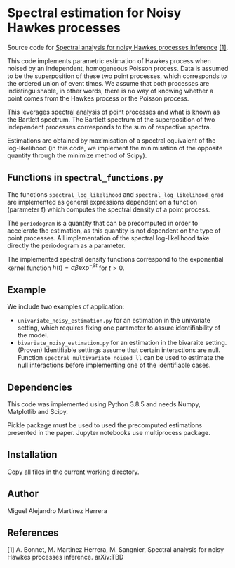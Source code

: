 # Spectral estimation for Noisy Hawkes processes

Source code for [Spectral analysis for noisy Hawkes processes inference](TBD) [[1]](#1). 

This code implements parametric estimation of Hawkes process when noised by an independent, homogeneous Poisson process.
Data is assumed to be the superposition of these two point processes, which corresponds to the ordered union of event times. We assume that both processes are indistinguishable, in other words, there is no way of knowing whether a point comes from the Hawkes process or the Poisson process.

This leverages spectral analysis of point processes and what is known as the Bartlett spectrum. The Bartlett spectrum of the superposition of two independent processes corresponds to the sum of respective spectra.

Estimations are obtained by maximisation of a spectral equivalent of the log-likelihood (in this code, we implement the minimisation of the opposite quantity through the minimize method of Scipy).

## Functions in ```spectral_functions.py```
The functions ```spectral_log_likelihood``` and ```spectral_log_likelihood_grad``` are implemented as general expressions dependent on a function (parameter f) which computes the spectral density of a point process. 

The ```periodogram``` is a quantity that can be precomputed in order to accelerate the estimation, as this quantity is not dependent on the type of point processes. All implementation of the spectral log-likelihood take directly the periodogram as a parameter.

The implemented spectral density functions correspond to the exponential kernel function $h(t) = \alpha \beta \exp^{-\beta t}$ for $t>0$.

## Example

We include two examples of application:
* ```univariate_noisy_estimation.py``` for an estimation in the univariate setting, which requires fixing one parameter to assure identifiability of the model.
* ```bivariate_noisy_estimation.py``` for an estimation in the bivaraite setting. (Proven) Identifiable settings assume that certain interactions are null. Function
```spectral_multivariate_noised_ll``` can be used to estimate the null interactions before implementing one of the identifiable cases.

## Dependencies

This code was implemented using Python 3.8.5 and needs Numpy, Matplotlib and Scipy.

Pickle package must be used to used the precomputed estimations presented in the paper.
Jupyter notebooks use multiprocess package.

## Installation

Copy all files in the current working directory.

## Author

Miguel Alejandro Martinez Herrera

## References

<a id="1">[1]</a>
A. Bonnet, M. Martinez Herrera, M. Sangnier, Spectral analysis for noisy Hawkes processes inference. arXiv:TBD

